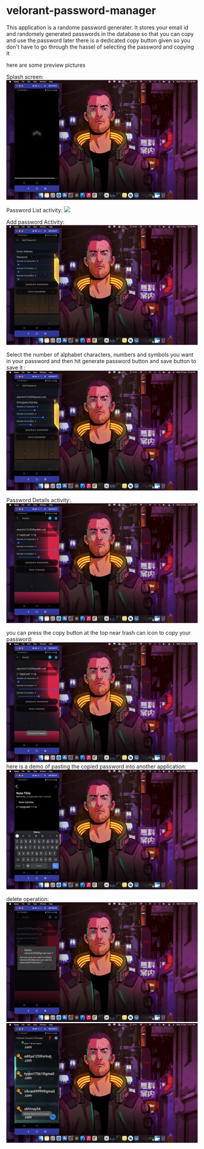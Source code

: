 # velorant-password-manager
This application is a randome password generater. 
It stores your email id and randomely generated passwords in the database so that you can copy and use the password later
there is a dedicated copy button given so you don't have to go through the hassel of selecting the password and copying it 

here are some preview pictures

Splash screen:
![](app/src/main/res/drawable-v24/one.png)

Password List activity:
![](app/src/main/res/drawable-v24/two.png)

Add password Activity:
![](app/src/main/res/drawable-v24/three.png)

Select the number of alphabet characters, numbers and symbols you want in your password and then hit generate password button and save button to save it :
![](app/src/main/res/drawable-v24/four.png)

Password Details activity:
![](app/src/main/res/drawable-v24/five.png)

you can press the copy button at the top near trash can icon to copy your password:
![](app/src/main/res/drawable-v24/six.png)
here is a demo of pasting the copied password into another application:
![](app/src/main/res/drawable-v24/seven.png)

delete operation:
![](app/src/main/res/drawable-v24/eight.png)
![](app/src/main/res/drawable-v24/nine.png)

